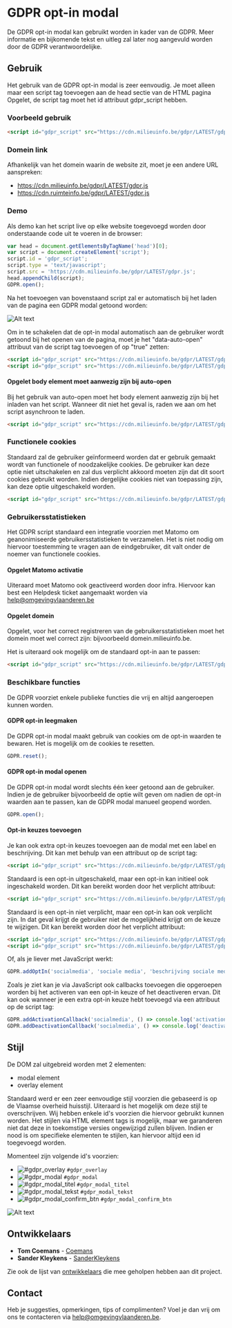 # GDPR opt-in modal

De GDPR opt-in modal kan gebruikt worden in kader van de GDPR. Meer informatie en bijkomende tekst en uitleg zal later nog aangevuld worden door de GDPR verantwoordelijke.

## Gebruik

Het gebruik van de GDPR opt-in modal is zeer eenvoudig. Je moet alleen maar een script tag toevoegen aan de head sectie van de HTML pagina Opgelet, de script tag moet het id attribuut gdpr_script hebben.

### Voorbeeld gebruik

```html
<script id="gdpr_script" src="https://cdn.milieuinfo.be/gdpr/LATEST/gdpr.js"></script>
```

### Domein link
Afhankelijk van het domein waarin de website zit, moet je een andere URL aanspreken:
- https://cdn.milieuinfo.be/gdpr/LATEST/gdpr.js
- https://cdn.ruimteinfo.be/gdpr/LATEST/gdpr.js

### Demo
Als demo kan het script live op elke website toegevoegd worden door onderstaande code uit te voeren in de browser:

```javascript
var head = document.getElementsByTagName('head')[0];
var script = document.createElement('script');
script.id = 'gdpr_script';
script.type = 'text/javascript';
script.src = 'https://cdn.milieuinfo.be/gdpr/LATEST/gdpr.js';
head.appendChild(script);
GDPR.open();
```

Na het toevoegen van bovenstaand script zal er automatisch bij het laden van de pagina een GDPR modal getoond worden:

![Alt text](https://github.com/milieuinfo/gdpr/blob/master/img/readme1.png?raw=true "GDPR modal voorbeeld")

Om in te schakelen dat de opt-in modal automatisch aan de gebruiker wordt getoond bij het openen van de pagina, moet je het "data-auto-open" attribuut van de script tag toevoegen of op "true" zetten:

```html
<script id="gdpr_script" src="https://cdn.milieuinfo.be/gdpr/LATEST/gdpr.js" data-auto-open></script>
<script id="gdpr_script" src="https://cdn.milieuinfo.be/gdpr/LATEST/gdpr.js" data-auto-open="true"></script>
```

#### Opgelet body element moet aanwezig zijn bij auto-open
Bij het gebruik van auto-open moet het body element aanwezig zijn bij het inladen van het script. Wanneer dit niet het geval is, raden we aan om het script asynchroon te laden.

```html
<script id="gdpr_script" src="https://cdn.milieuinfo.be/gdpr/LATEST/gdpr.js" async></script>
```

### Functionele cookies

Standaard zal de gebruiker geïnformeerd worden dat er gebruik gemaakt wordt van functionele of noodzakelijke cookies. De gebruiker kan deze optie niet uitschakelen en zal dus verplicht akkoord moeten zijn dat dit soort cookies gebruikt worden. Indien dergelijke cookies niet van toepassing zijn, kan deze optie uitgeschakeld worden.

```html
<script id="gdpr_script" src="https://cdn.milieuinfo.be/gdpr/LATEST/gdpr.js" data-opt-in-functional="false"></script>
```

### Gebruikersstatistieken

Het GDPR script standaard een integratie voorzien met Matomo om geanonimiseerde gebruikersstatistieken te verzamelen. Het is niet nodig om hiervoor toestemming te vragen aan de eindgebruiker, dit valt onder de noemer van functionele cookies.

#### Opgelet Matomo activatie
Uiteraard moet Matomo ook geactiveerd worden door infra. Hiervoor kan best een Helpdesk ticket aangemaakt worden via help@omgevingvlaanderen.be

#### Opgelet domein
Opgelet, voor het correct registreren van de gebruikersstatistieken moet het domein moet wel correct zijn: bijvoorbeeld domein.milieuinfo.be.

Het is uiteraard ook mogelijk om de standaard opt-in aan te passen:

```html
<script id="gdpr_script" src="https://cdn.milieuinfo.be/gdpr/LATEST/gdpr.js" data-opt-in-analytics="false"></script>
```

### Beschikbare functies

De GDPR voorziet enkele publieke functies die vrij en altijd aangeroepen kunnen worden.

#### GDPR opt-in leegmaken
De GDPR opt-in modal maakt gebruik van cookies om de opt-in waarden te bewaren. Het is mogelijk om de cookies te resetten.

```javascript
GDPR.reset();
```

#### GDPR opt-in modal openen
De GDPR opt-in modal wordt slechts één keer getoond aan de gebruiker. Indien je de gebruiker bijvoorbeeld de optie wilt geven om nadien de opt-in waarden aan te passen, kan de GDPR modal manueel geopend worden.

```javascript
GDPR.open();
```

#### Opt-in keuzes toevoegen
Je kan ook extra opt-in keuzes toevoegen aan de modal met een label en beschrijving. Dit kan met behulp van een attribuut op de script tag:

```html
<script id="gdpr_script" src="https://cdn.milieuinfo.be/gdpr/LATEST/gdpr.js" data-opt-in-socialmedia-label="sociale media" data-opt-in-socialmedia-description="beschrijving sociale media"></script>
```

Standaard is een opt-in uitgeschakeld, maar een opt-in kan initieel ook ingeschakeld worden. Dit kan bereikt worden door het verplicht attribuut:

```html
<script id="gdpr_script" src="https://cdn.milieuinfo.be/gdpr/LATEST/gdpr.js" data-opt-in-socialmedia-label="sociale media" data-opt-in-socialmedia-description="beschrijving sociale media" data-opt-in-socialmedia-value="true"></script>
```

Standaard is een opt-in niet verplicht, maar een opt-in kan ook verplicht zijn. In dat geval krijgt de gebruiker niet de mogelijkheid krijgt om de keuze te wijzigen. Dit kan bereikt worden door het verplicht attribuut:

```html
<script id="gdpr_script" src="https://cdn.milieuinfo.be/gdpr/LATEST/gdpr.js" data-opt-in-socialmedia-label="sociale media" data-opt-in-socialmedia-description="beschrijving sociale media" data-opt-in-socialmedia-required></script>
<script id="gdpr_script" src="https://cdn.milieuinfo.be/gdpr/LATEST/gdpr.js" data-opt-in-socialmedia-label="sociale media" data-opt-in-socialmedia-description="beschrijving sociale media" data-opt-in-socialmedia-required="true"></script>
```

Of, als je liever met JavaScript werkt:

```javascript
GDPR.addOptIn('socialmedia', 'sociale media', 'beschrijving sociale media', () => { if (aangevinkt) { return true; } else { return false; } }, () => { if (required) { return true; } else { return false; } }, () => console.log('activation'), () => console.log('deactivation'));
```

Zoals je ziet kan je via JavaScript ook callbacks toevoegen die opgeroepen worden bij het activeren van een opt-in keuze of het deactiveren ervan. Dit kan ook wanneer je een extra opt-in keuze hebt toevoegd via een attribuut op de script tag:

```javascript
GDPR.addActivationCallback('socialmedia', () => console.log('activation'));
GDPR.addDeactivationCallback('socialmedia', () => console.log('deactivation'));
```

## Stijl

De DOM zal uitgebreid worden met 2 elementen:
* modal element
* overlay element

Standaard werd er een zeer eenvoudige stijl voorzien die gebaseerd is op de Vlaamse overheid huisstijl. Uiteraard is het mogelijk om deze stijl te overschrijven. Wij hebben enkele id's voorzien die hiervoor gebruikt kunnen worden. Het stijlen via HTML element tags is mogelijk, maar we garanderen niet dat deze in toekomstige versies ongewijzigd zullen blijven. Indien er nood is om specifieke elementen te stijlen, kan hiervoor altijd een id toegevoegd worden.

Momenteel zijn volgende id's voorzien:
* ![#gdpr_overlay](https://placehold.it/15/fc0d1c/000000?text=+) `#gdpr_overlay`
* ![#gdpr_modal](https://placehold.it/15/fffd38/000000?text=+) `#gdpr_modal`
* ![#gdpr_modal_titel](https://placehold.it/15/0e7e12/000000?text=+) `#gdpr_modal_titel`
* ![#gdpr_modal_tekst](https://placehold.it/15/fda429/000000?text=+) `#gdpr_modal_tekst`
* ![#gdpr_modal_confirm_btn](https://placehold.it/15/0b24fb/000000?text=+) `#gdpr_modal_confirm_btn`

![Alt text](https://github.com/milieuinfo/gdpr/blob/master/img/readme2.png?raw=true "GDPR HTML id")

## Ontwikkelaars

* **Tom Coemans** - [Coemans](https://github.com/coemans)
* **Sander Kleykens** - [SanderKleykens](https://github.com/SanderKleykens)

Zie ook de lijst van [ontwikkelaars](https://github.com/milieuinfo/gdpr/graphs/contributors) die mee geholpen hebben aan dit project.

## Contact

Heb je suggesties, opmerkingen, tips of complimenten? Voel je dan vrij om ons te contacteren via help@omgevingvlaanderen.be.